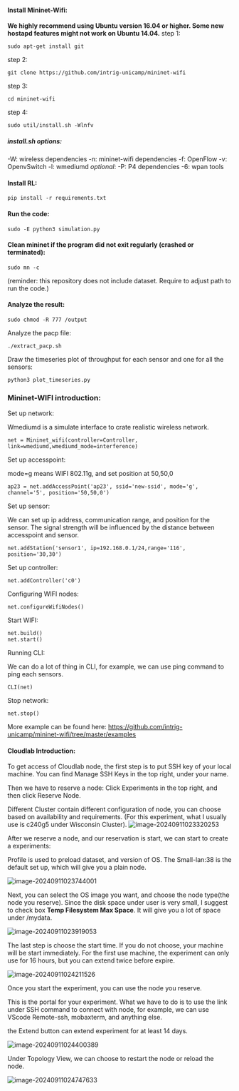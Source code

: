 #### Install Mininet-Wifi:

**We highly recommend using Ubuntu version 16.04 or higher. Some new hostapd features might not work on Ubuntu 14.04.**
step 1:

```
sudo apt-get install git
```

step 2: 

```
git clone https://github.com/intrig-unicamp/mininet-wifi
```

step 3: 

```
cd mininet-wifi
```

step 4: 

```
sudo util/install.sh -Wlnfv
```

##### install.sh options:

-W: wireless dependencies
-n: mininet-wifi dependencies
-f: OpenFlow
-v: OpenvSwitch
-l: wmediumd
*optional*:
-P: P4 dependencies
-6: wpan tools

#### Install RL:

```
pip install -r requirements.txt
```

#### Run the code:

```
sudo -E python3 simulation.py
```

#### Clean mininet if the program did not exit regularly (crashed or terminated):
```
sudo mn -c
```

(reminder: this repository does not include dataset. Require to adjust path to run the code.)

#### Analyze the result:

```
sudo chmod -R 777 /output
```

Analyze the pacp file:

```
./extract_pacp.sh
```

Draw the timeseries plot of throughput for each sensor and one for all the sensors:

```
python3 plot_timeseries.py
```



### Mininet-WIFI introduction:

Set up network:

Wmediumd is a simulate interface to crate realistic wireless network.

```
net = Mininet_wifi(controller=Controller, link=wmediumd,wmediumd_mode=interference)
```

Set up accesspoint:

mode=g means WIFI 802.11g, and set position at 50,50,0

```
ap23 = net.addAccessPoint('ap23', ssid='new-ssid', mode='g', channel='5', position='50,50,0')
```

Set up sensor:

We can set up ip address, communication range, and position for the sensor. The signal strength will be influenced by the distance between accesspoint and sensor. 

```
net.addStation('sensor1', ip=192.168.0.1/24,range='116', position='30,30')
```

Set up controller:

```
net.addController('c0')
```

Configuring WIFI nodes:

```
net.configureWifiNodes()
```

Start WIFI:

```
net.build()
net.start()
```

Running CLI:

We can do a lot of thing in CLI, for example, we can use ping command to ping each sensors.

```
CLI(net)
```

Stop network:

```
net.stop()
```

More example can be found here: https://github.com/intrig-unicamp/mininet-wifi/tree/master/examples

#### Cloudlab Introduction:

To get access of Cloudlab node, the first step is to put SSH key of your local machine. You can find Manage SSH Keys in the top right, under your name.

Then we have to reserve a node: Click Experiments in the top right, and then click Reserve Node.

Different Cluster contain different configuration of node, you can choose based on availability and requirements. (For this experiment, what I usually use is c240g5 under Wisconsin Cluster).
![image-20240911023320253](https://github.com/user-attachments/assets/e5565493-d773-4172-9a1a-86e19d1e4159)


After we reserve a node, and our reservation is start, we can start to create a experiments:

Profile is used to preload dataset, and version of OS. The Small-lan:38 is the default set up, which will give you a plain node.

![image-20240911023744001](https://github.com/user-attachments/assets/26f88cec-2288-4be9-980e-c5d2309aa16d)


Next, you can select the OS image you want, and choose the node type(the node you reserve). Since the disk space under user is very small, I suggest to check box **Temp Filesystem Max Space**. It will give you a lot of space under /mydata.

![image-20240911023919053](https://github.com/user-attachments/assets/6234b244-ab00-45fe-84ad-a888237b2d51)

The last step is choose the start time. If you do not choose, your machine will be start immediately. For the first use machine, the experiment can only use for 16 hours, but you can extend twice before expire.

![image-20240911024211526](https://github.com/user-attachments/assets/6b50cfba-534b-499f-bbeb-8e8cf451f7ec)

Once you start the experiment, you can use the node you reserve.

This is the portal for your experiment. What we have to do is to use the link under SSH command to connect with node, for example, we can use VScode Remote-ssh, mobaxterm, and anything else.

 the Extend button can extend experiment for at least 14 days.

![image-20240911024400389](https://github.com/user-attachments/assets/89e39614-5bc3-4683-b186-33be53a42385)

Under Topology View, we can choose to restart the node or reload the node.

![image-20240911024747633](https://github.com/user-attachments/assets/9959eaf3-f40e-473a-b7cc-ffd2e5ee4a75)

